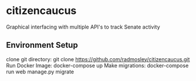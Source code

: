 # citizencaucus
Graphical interfacing with multiple API's to track Senate activity

## Environment Setup
clone git directory: git clone https://github.com/radmosley/citizencaucus.git
Run Docker Image: docker-compose up
Make migrations:  docker-compose run web manage.py migrate
